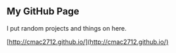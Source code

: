 ## My GitHub Page

I put random projects and things on here.

[http://cmac2712.github.io/](http://cmac2712.github.io/)
